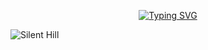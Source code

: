 <p align="center">
  <a href="https://git.io/typing-svg">
    <img src="https://readme-typing-svg.herokuapp.com?font=silent+hill&size=25&duration=4000&pause=100&color=8d1f02&background=00000000&center=true&vCenter=true&width=500&height=100&lines=there+was+a+hole+here.;it's+gone+now." alt="Typing SVG">
  </a>
</p> 

![Silent Hill](https://media1.tenor.com/m/faFlnUr0aTEAAAAd/silent-hill.gif)
